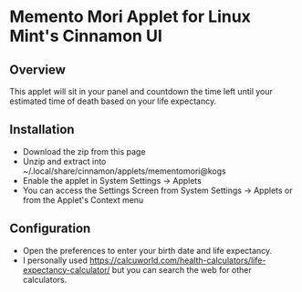 # Memento Mori Applet for Linux Mint's Cinnamon UI

## Overview
This applet will sit in your panel and countdown the time left until your estimated time of death based on your life expectancy.

## Installation

- Download the zip from this page
- Unzip and extract into ~/.local/share/cinnamon/applets/mementomori@kogs
- Enable the applet in System Settings -> Applets
- You can access the Settings Screen from System Settings -> Applets or from the Applet's Context menu

## Configuration
- Open the preferences to enter your birth date and life expectancy.
- I personally used https://calcuworld.com/health-calculators/life-expectancy-calculator/ but you can search the web for other calculators.
